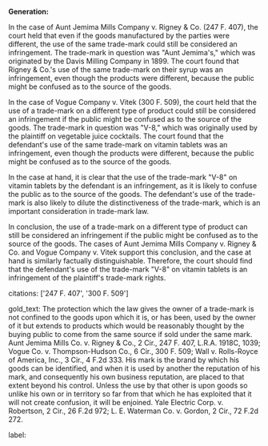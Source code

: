 **Generation:**



In the case of Aunt Jemima Mills Company v. Rigney & Co. (247 F. 407), the court held that even if the goods manufactured by the parties were different, the use of the same trade-mark could still be considered an infringement. The trade-mark in question was "Aunt Jemima's," which was originated by the Davis Milling Company in 1899. The court found that Rigney & Co.'s use of the same trade-mark on their syrup was an infringement, even though the products were different, because the public might be confused as to the source of the goods.

In the case of Vogue Company v. Vitek (300 F. 509), the court held that the use of a trade-mark on a different type of product could still be considered an infringement if the public might be confused as to the source of the goods. The trade-mark in question was "V-8," which was originally used by the plaintiff on vegetable juice cocktails. The court found that the defendant's use of the same trade-mark on vitamin tablets was an infringement, even though the products were different, because the public might be confused as to the source of the goods.

In the case at hand, it is clear that the use of the trade-mark "V-8" on vitamin tablets by the defendant is an infringement, as it is likely to confuse the public as to the source of the goods. The defendant's use of the trade-mark is also likely to dilute the distinctiveness of the trade-mark, which is an important consideration in trade-mark law.

In conclusion, the use of a trade-mark on a different type of product can still be considered an infringement if the public might be confused as to the source of the goods. The cases of Aunt Jemima Mills Company v. Rigney & Co. and Vogue Company v. Vitek support this conclusion, and the case at hand is similarly factually distinguishable. Therefore, the court should find that the defendant's use of the trade-mark "V-8" on vitamin tablets is an infringement of the plaintiff's trade-mark rights.

citations: ['247 F. 407', '300 F. 509']

gold_text: The protection which the law gives the owner of a trade-mark is not confined to the goods upon which it is, or has been, used by the owner of it but extends to products which would be reasonably thought by the buying public to come from the same source if sold under the same mark. Aunt Jemima Mills Co. v. Rigney & Co., 2 Cir., 247 F. 407, L.R.A. 1918C, 1039; Vogue Co. v. Thompson-Hudson Co., 6 Cir., 300 F. 509; Wall v. Rolls-Royce of America, Inc., 3 Cir., 4 F.2d 333. His mark is the brand by which his goods can be identified, and when it is used by another the reputation of his mark, and consequently his own business reputation, are placed to that extent beyond his control. Unless the use by that other is upon goods so unlike his own or in territory so far from that which he has exploited that it will not create confusion, it will be enjoined. Yale Electric Corp. v. Robertson, 2 Cir., 26 F.2d 972; L. E. Waterman Co. v. Gordon, 2 Cir., 72 F.2d 272.

label: 